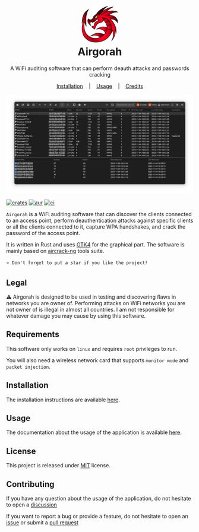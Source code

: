 <h1 align="center">
  <img src="icons/app_icon.png" width=100 height=100/><br>
Airgorah</h1>

<p align="center">
  <span>A WiFi auditing software that can perform deauth attacks and passwords cracking</span>
</p>

<p align="center">
  <a href="https://github.com/martin-olivier/airgorah/wiki/Installation">Installation</a>
  &nbsp;&nbsp;&nbsp;|&nbsp;&nbsp;&nbsp;
  <a href="https://github.com/martin-olivier/airgorah/wiki/Usage">Usage</a>
  &nbsp;&nbsp;&nbsp;|&nbsp;&nbsp;&nbsp;
  <a href="https://github.com/martin-olivier/airgorah/wiki/Credits">Credits</a>
</p>

![illustration](.github/assets/illustration.png)

[![crates](https://img.shields.io/crates/v/airgorah.svg)](https://crates.io/crates/airgorah)
[![aur](https://img.shields.io/aur/version/airgorah)](https://aur.archlinux.org/packages/airgorah)
[![ci](https://github.com/martin-olivier/airgorah/actions/workflows/CI.yml/badge.svg)](https://github.com/martin-olivier/airgorah/actions/workflows/CI.yml)

`Airgorah` is a WiFi auditing software that can discover the clients connected to an access point, perform deauthentication attacks against specific clients or all the clients connected to it, capture WPA handshakes, and crack the password of the access point.

It is written in Rust and uses [GTK4](https://github.com/gtk-rs/gtk4-rs) for the graphical part. The software is mainly based on [aircrack-ng](https://github.com/aircrack-ng/aircrack-ng) tools suite.

`⭐ Don't forget to put a star if you like the project!`

## Legal

⚠️ Airgorah is designed to be used in testing and discovering flaws in networks you are owner of. Performing attacks on WiFi networks you are not owner of is illegal in almost all countries. I am not responsible for whatever damage you may cause by using this software.

## Requirements

This software only works on `linux` and requires `root` privileges to run.

You will also need a wireless network card that supports `monitor mode` and `packet injection`.

## Installation

The installation instructions are available [here](https://github.com/martin-olivier/airgorah/wiki/Installation).

## Usage

The documentation about the usage of the application is available [here](https://github.com/martin-olivier/airgorah/wiki/Usage).

## License

This project is released under [MIT](LICENSE) license.

## Contributing

If you have any question about the usage of the application, do not hesitate to open a [discussion](https://github.com/martin-olivier/airgorah/discussions)

If you want to report a bug or provide a feature, do not hesitate to open an [issue](https://github.com/martin-olivier/airgorah/issues) or submit a [pull request](https://github.com/martin-olivier/airgorah/pulls)
